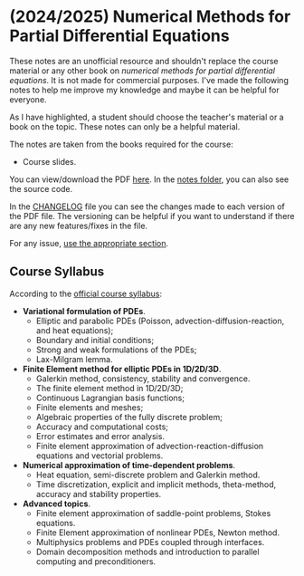 # (2024/2025) Numerical Methods for Partial Differential Equations

These notes are an unofficial resource and shouldn't replace the course material or any other book on _numerical methods for partial differential equations_. It is not made for commercial purposes. I've made the following notes to help me improve my knowledge and maybe it can be helpful for everyone.

As I have highlighted, a student should choose the teacher's material or a book on the topic. These notes can only be a helpful material.

The notes are taken from the books required for the course: 

- Course slides.

You can view/download the PDF [here](notes/numerical-methods-for-partial-differential-equations.pdf). In the [notes folder](notes/), you can also see the source code.

In the [CHANGELOG](CHANGELOG.md) file you can see the changes made to each version of the PDF file. The versioning can be helpful if you want to understand if there are any new features/fixes in the file.

For any issue, [use the appropriate section](https://github.com/PoliMI-HPC-E-notes-projects-AndreVale69/HPC-E-PoliMI-university-notes/issues).

## Course Syllabus

According to the [official course syllabus](https://www11.ceda.polimi.it/schedaincarico/schedaincarico/controller/scheda_pubblica/SchedaPublic.do?&evn_default=evento&c_classe=837285&__pj0=0&__pj1=990dfee5d74f45541b9409e99ff475f2):

- **Variational formulation of PDEs**. 
  - Elliptic and parabolic PDEs (Poisson, advection-diffusion-reaction, and heat equations); 
  - Boundary and initial conditions; 
  - Strong and weak formulations of the PDEs; 
  - Lax-Milgram lemma.
- **Finite Element method for elliptic PDEs in 1D/2D/3D**. 
  - Galerkin method, consistency, stability and convergence. 
  - The finite element method in 1D/2D/3D; 
  - Continuous Lagrangian basis functions; 
  - Finite elements and meshes; 
  - Algebraic properties of the fully discrete problem; 
  - Accuracy and computational costs; 
  - Error estimates and error analysis. 
  - Finite element approximation of advection-reaction-diffusion equations and vectorial problems.
- **Numerical approximation of time-dependent problems**. 
  - Heat equation, semi-discrete problem and Galerkin method. 
  - Time discretization, explicit and implicit methods, theta-method, accuracy and stability properties.
- **Advanced topics**. 
  - Finite element approximation of saddle-point problems, Stokes equations. 
  - Finite Element approximation of nonlinear PDEs, Newton method. 
  - Multiphysics problems and PDEs coupled through interfaces. 
  - Domain decomposition methods and introduction to parallel computing and preconditioners.
